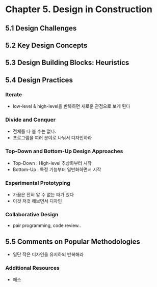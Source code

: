 # Chapter 5. Design in Construction

## 5.1 Design Challenges

## 5.2 Key Design Concepts

## 5.3 Design Building Blocks: Heuristics

## 5.4 Design Practices

### Iterate
- low-level & high-level을 반복하면 새로운 관점으로 보게 된다

### Divide and Conquer
- 전체를 다 볼 수는 없다.
- 프로그램을 여러 분야로 나눠서 디자인하라

### Top-Down and Bottom-Up Design Approaches
- Top-Down : High-level 추상화부터 시작
- Bottom-Up : 특정 기능부터 일반화하면서 시작

### Experimental Prototyping
- 가끔은 전혀 알 수 없는 때가 있다
- 이것 저것 해보면서 디자인

### Collaborative Design
- pair programming, code review..

## 5.5 Comments on Popular Methodologies
- 일단 작은 디자인을 유지하되 반복해라

### Additional Resources
- 패스
